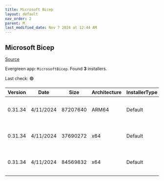 ```yaml
---
title: Microsoft Bicep
layout: default
nav_order: 2
parent: M
last_modified_date: Nov 7 2024 at 12:44 AM
---
```


## Microsoft Bicep

[Source](https://docs.microsoft.com/en-us/azure/azure-resource-manager/bicep/overview)

Evergreen app: `MicrosoftBicep`. Found **3** installers.

Last check: 🟢

| Version | Date      | Size     | Architecture | InstallerType | Type | URI                                                                                                                                                                    |
| ------- | --------- | -------- | ------------ | ------------- | ---- | ---------------------------------------------------------------------------------------------------------------------------------------------------------------------- |
| 0.31.34 | 4/11/2024 | 87207640 | ARM64        | Default       | exe  | [https://github.com/Azure/bicep/releases/download/v0.31.34/bicep-win-arm64.exe](https://github.com/Azure/bicep/releases/download/v0.31.34/bicep-win-arm64.exe)         |
| 0.31.34 | 4/11/2024 | 37690272 | x64          | Default       | exe  | [https://github.com/Azure/bicep/releases/download/v0.31.34/bicep-setup-win-x64.exe](https://github.com/Azure/bicep/releases/download/v0.31.34/bicep-setup-win-x64.exe) |
| 0.31.34 | 4/11/2024 | 84569832 | x64          | Default       | exe  | [https://github.com/Azure/bicep/releases/download/v0.31.34/bicep-win-x64.exe](https://github.com/Azure/bicep/releases/download/v0.31.34/bicep-win-x64.exe)             |

